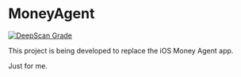 # MoneyAgent
[![DeepScan Grade](https://deepscan.io/api/projects/1255/branches/3331/badge/grade.svg)](https://deepscan.io/dashboard/#view=project&pid=1255&bid=3331)

This project is being developed to replace the iOS Money Agent app.

Just for me.

